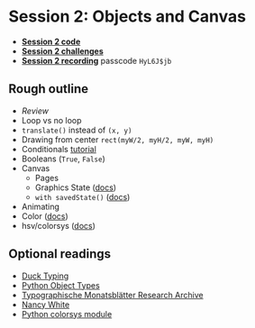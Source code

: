 # Session 2: Objects and Canvas

* [**Session 2 code**](/session-2/code)
* [**Session 2 challenges**](/session-2/challenges)
* [**Session 2 recording**](https://cooper.zoom.us/rec/share/cnRDO2Oq61Y0IRpyApiVU0j-2GMp97YdhT9k0vTkIMkDh6NUH4DDtSa7r3Vr6CqF.juufgeiO980i6xlu) passcode `HyL6J$jb`


## Rough outline

* _Review_
* Loop vs no loop
* `translate()` instead of `(x, y)`
* Drawing from center `rect(myW/2, myH/2, myW, myH)`
* Conditionals [tutorial](https://pythonbasics.org/if-statements/)
* Booleans (`True`, `False`)
* Canvas
  * Pages
  * Graphics State ([docs]((https://www.drawbot.com/content/canvas/state.html)))
  * `with savedState()` ([docs](https://www.drawbot.com/content/canvas/state.html#drawBot.savedState))
* Animating
* Color ([docs](https://www.drawbot.com/content/color.html))
* hsv/colorsys ([docs](https://docs.python.org/3/library/colorsys.html))


## Optional readings
* [Duck Typing](https://www.pythonmorsels.com/topics/duck-typing/)
* [Python Object Types](https://www.oreilly.com/library/view/learning-python-3rd/9780596513986/ch04.html)
* [Typographische Monatsblätter Research Archive](http://www.tm-research-archive.ch)
* [Nancy White](https://www.artsy.net/artist/nancy-white)
* [Python colorsys module](https://docs.python.org/3/library/colorsys.html)
